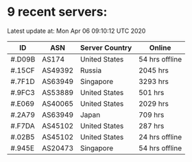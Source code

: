 # 9 recent servers:

Latest update at: Mon Apr 06 09:10:12 UTC 2020

| ID | ASN | Server Country | Online |
| -- | --- | -------------- | ------ |
| #.D09B | AS174 | United States | 54 hrs offline |
| #.15CF | AS49392 | Russia | 2045 hrs |
| #.7F1D | AS63949 | Singapore | 3293 hrs |
| #.9FC3 | AS53889 | United States | 501 hrs |
| #.E069 | AS40065 | United States | 2029 hrs |
| #.2A79 | AS63949 | Japan | 709 hrs |
| #.F7DA | AS45102 | United States | 287 hrs |
| #.02B5 | AS45102 | United States | 24 hrs offline |
| #.945E | AS20473 | Singapore | 54 hrs offline |

